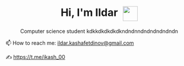 <h1 align="center">Hi, I'm Ildar&nbsp;&nbsp;<img align="top" src="https://github.com/blackcater/blackcater/raw/main/images/Hi.gif" height="40" width="40"/></h1>
<p align="center">Computer science student kdkkdkdkdkdkndndnndndndndndndn</p>

📫 How to reach me: ildar.kashafetdinov@gmail.com

✍️ https://t.me/ikash_00
